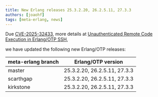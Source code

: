 ```yaml
---
title: New Erlang releases 25.3.2.20, 26.2.5.11, 27.3.3
authors: [joaohf]
tags: [meta-erlang, news]
---
```


Due [CVE-2025-32433](https://nvd.nist.gov/vuln/detail/CVE-2025-32433), more
details at
[Unauthenticated Remote Code Execution in Erlang/OTP SSH](https://github.com/erlang/otp/security/advisories/GHSA-37cp-fgq5-7wc2),

we have updated the following new Erlang/OTP releases:

| meta-erlang branch | Erlang/OTP version           |
| ------------------ | ---------------------------- |
| master             | 25.3.2.20, 26.2.5.11, 27.3.3 |
| scarthgap          | 25.3.2.20, 26.2.5.11, 27.3.3 |
| kirkstone          | 25.3.2.20, 26.2.5.11, 27.3.3 |
